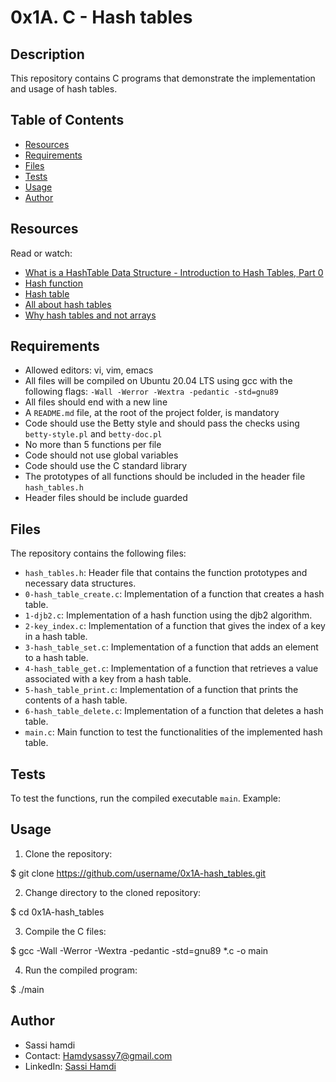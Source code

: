 # 0x1A. C - Hash tables

## Description
This repository contains C programs that demonstrate the implementation and usage of hash tables.

## Table of Contents
* [Resources](#resources)
* [Requirements](#requirements)
* [Files](#files)
* [Tests](#tests)
* [Usage](#usage)
* [Author](#author)

## Resources
Read or watch:
* [What is a HashTable Data Structure - Introduction to Hash Tables, Part 0](https://www.youtube.com/watch?v=MfhjkfocRR0)
* [Hash function](https://en.wikipedia.org/wiki/Hash_function)
* [Hash table](https://en.wikipedia.org/wiki/Hash_table)
* [All about hash tables](https://www.hackerearth.com/practice/data-structures/hash-tables/basics-of-hash-tables/tutorial/)
* [Why hash tables and not arrays](https://stackoverflow.com/questions/730620/how-does-a-hash-table-work)

## Requirements
* Allowed editors: vi, vim, emacs
* All files will be compiled on Ubuntu 20.04 LTS using gcc with the following flags: `-Wall -Werror -Wextra -pedantic -std=gnu89`
* All files should end with a new line
* A `README.md` file, at the root of the project folder, is mandatory
* Code should use the Betty style and should pass the checks using `betty-style.pl` and `betty-doc.pl`
* No more than 5 functions per file
* Code should not use global variables
* Code should use the C standard library
* The prototypes of all functions should be included in the header file `hash_tables.h`
* Header files should be include guarded

## Files
The repository contains the following files:
* `hash_tables.h`: Header file that contains the function prototypes and necessary data structures.
* `0-hash_table_create.c`: Implementation of a function that creates a hash table.
* `1-djb2.c`: Implementation of a hash function using the djb2 algorithm.
* `2-key_index.c`: Implementation of a function that gives the index of a key in a hash table.
* `3-hash_table_set.c`: Implementation of a function that adds an element to a hash table.
* `4-hash_table_get.c`: Implementation of a function that retrieves a value associated with a key from a hash table.
* `5-hash_table_print.c`: Implementation of a function that prints the contents of a hash table.
* `6-hash_table_delete.c`: Implementation of a function that deletes a hash table.
* `main.c`: Main function to test the functionalities of the implemented hash table.

## Tests
To test the functions, run the compiled executable `main`. Example:


## Usage
1. Clone the repository:

$ git clone https://github.com/username/0x1A-hash_tables.git

2. Change directory to the cloned repository:

$ cd 0x1A-hash_tables

3. Compile the C files:

$ gcc -Wall -Werror -Wextra -pedantic -std=gnu89 *.c -o main

4. Run the compiled program:

$ ./main


## Author
* Sassi hamdi
* Contact: Hamdysassy7@gmail.com
* LinkedIn: [Sassi Hamdi](https://www.linkedin.com/in/sassi-hamdi/)

